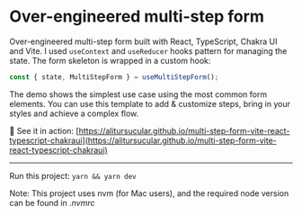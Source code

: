 # Over-engineered multi-step form
Over-engineered multi-step form built with React, TypeScript, Chakra UI and Vite. I used `useContext` and `useReducer` hooks pattern for managing the state. The form skeleton is wrapped in a custom hook:

```js
const { state, MultiStepForm } = useMultiStepForm();
```

The demo shows the simplest use case using the most common form elements. You can use this template to add & customize steps, bring in your styles and achieve a complex flow.

🚀 See it in action: [https://alitursucular.github.io/multi-step-form-vite-react-typescript-chakraui](https://alitursucular.github.io/multi-step-form-vite-react-typescript-chakraui)


---

Run this project: `yarn && yarn dev`

Note: This project uses nvm (for Mac users), and the required node version can be found in _.nvmrc_